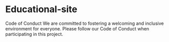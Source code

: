 # Educational-site
Code of Conduct
We are committed to fostering a welcoming and inclusive environment for everyone. Please follow our Code of Conduct when participating in this project.
